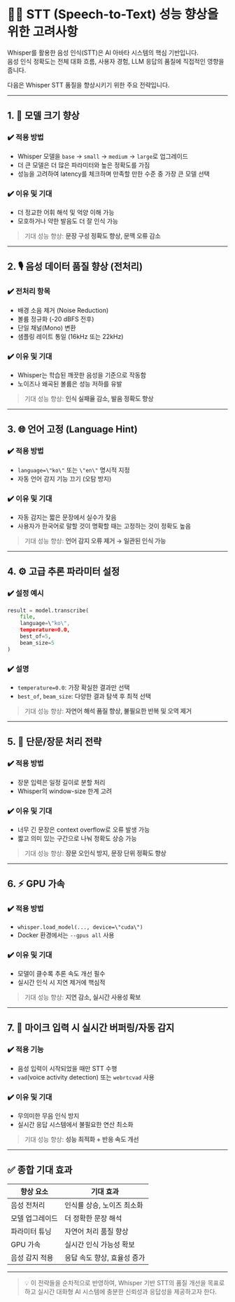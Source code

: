 # 🧏‍♂️ STT (Speech-to-Text) 성능 향상을 위한 고려사항

Whisper를 활용한 음성 인식(STT)은 AI 아바타 시스템의 핵심 기반입니다.  
음성 인식 정확도는 전체 대화 흐름, 사용자 경험, LLM 응답의 품질에 직접적인 영향을 줍니다.

다음은 Whisper STT 품질을 향상시키기 위한 주요 전략입니다.

---

## 1. 🧠 모델 크기 향상

### ✔️ 적용 방법
- Whisper 모델을 `base` → `small` → `medium` → `large`로 업그레이드
- 더 큰 모델은 더 많은 파라미터와 높은 정확도를 가짐
- 성능을 고려하여 latency를 체크하며 만족할 만한 수준 중 가장 큰 모델 선택

### ✔️ 이유 및 기대
- 더 정교한 어휘 해석 및 억양 이해 가능
- 모호하거나 약한 발음도 더 잘 인식 가능

> 기대 성능 향상: **문장 구성 정확도 향상, 문맥 오류 감소**

---

## 2. 🎙️ 음성 데이터 품질 향상 (전처리)

### ✔️ 전처리 항목
- 배경 소음 제거 (Noise Reduction)
- 볼륨 정규화 (-20 dBFS 전후)
- 단일 채널(Mono) 변환
- 샘플링 레이트 통일 (16kHz 또는 22kHz)

### ✔️ 이유 및 기대
- Whisper는 학습된 깨끗한 음성을 기준으로 작동함
- 노이즈나 왜곡된 볼륨은 성능 저하를 유발

> 기대 성능 향상: **인식 실패율 감소, 발음 정확도 향상**

---

## 3. 🌐 언어 고정 (Language Hint)

### ✔️ 적용 방법
- `language=\"ko\"` 또는 `\"en\"` 명시적 지정
- 자동 언어 감지 기능 끄기 (오탐 방지)

### ✔️ 이유 및 기대
- 자동 감지는 짧은 문장에서 실수가 잦음
- 사용자가 한국어로 말할 것이 명확할 때는 고정하는 것이 정확도 높음

> 기대 성능 향상: **언어 감지 오류 제거 → 일관된 인식 가능**

---

## 4. ⚙️ 고급 추론 파라미터 설정

### ✔️ 설정 예시
```python
result = model.transcribe(
    file,
    language=\"ko\",
    temperature=0.0,
    best_of=5,
    beam_size=5
)
```

### ✔️ 설명
- `temperature=0.0`: 가장 확실한 결과만 선택
- `best_of`, `beam_size`: 다양한 결과 탐색 후 최적 선택

> 기대 성능 향상: **자연어 해석 품질 향상, 불필요한 반복 및 오역 제거**

---

## 5. 🔁 단문/장문 처리 전략

### ✔️ 적용 방법
- 장문 입력은 일정 길이로 분할 처리
- Whisper의 window-size 한계 고려

### ✔️ 이유 및 기대
- 너무 긴 문장은 context overflow로 오류 발생 가능
- 짧고 의미 있는 구간으로 나눠 정확도 상승 가능

> 기대 성능 향상: **장문 오인식 방지, 문장 단위 정확도 향상**

---

## 6. ⚡ GPU 가속

### ✔️ 적용 방법
- `whisper.load_model(..., device=\"cuda\")`
- Docker 환경에서는 `--gpus all` 사용

### ✔️ 이유 및 기대
- 모델이 클수록 추론 속도 개선 필수
- 실시간 인식 시 지연 제거에 핵심적

> 기대 성능 향상: **지연 감소, 실시간 사용성 확보**

---

## 7. 🎤 마이크 입력 시 실시간 버퍼링/자동 감지

### ✔️ 적용 기능
- 음성 입력이 시작되었을 때만 STT 수행
- `vad`(voice activity detection) 또는 `webrtcvad` 사용

### ✔️ 이유 및 기대
- 무의미한 무음 인식 방지
- 실시간 응답 시스템에서 불필요한 연산 최소화

> 기대 성능 향상: **성능 최적화 + 반응 속도 개선**

---

## ✅ 종합 기대 효과

| 향상 요소            | 기대 효과 |
|---------------------|-----------|
| 음성 전처리         | 인식률 상승, 노이즈 최소화 |
| 모델 업그레이드     | 더 정확한 문장 해석 |
| 파라미터 튜닝       | 자연어 처리 품질 향상 |
| GPU 가속            | 실시간 인식 가능성 확보 |
| 음성 감지 적용      | 응답 속도 향상, 효율성 증가 |

---

> 💡 이 전략들을 순차적으로 반영하여, Whisper 기반 STT의 품질 개선을 목표로 하고
> 실시간 대화형 AI 시스템에 충분한 신뢰성과 응답성을 제공하고자 한다.
